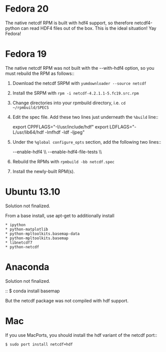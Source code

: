 Fedora 20
=========
The native netcdf RPM is built with hdf4 support, so therefore netcdf4-python
can read HDF4 files out of the box.  This is the ideal situation!  Yay Fedora!

Fedora 19
=========
The native netcdf RPM was not built with the --with-hdf4 option, so you must
rebuild the RPM as follows::

1. Download the netcdf SRPM with ``yumdownloader --source netcdf``
2. Install the SRPM with ``rpm -i netcdf-4.2.1.1-5.fc19.src.rpm``
3. Change directories into your rpmbuild directory, i.e. ``cd ~/rpmbuild/SPECS``
4. Edit the spec file.  Add these two lines just underneath the ``%build`` line::

    export CPPFLAGS="-I/usr/include/hdf"
    export LDFLAGS="-L/usr/lib64/hdf -lmfhdf -ldf -ljpeg"

5.  Under the ``%global configure_opts`` section, add the following two lines::

    --enable-hdf4 \\\ 
    --enable-hdf4-file-tests \\\ 

6. Rebuild the RPMs with ``rpmbuild -bb netcdf.spec``
7. Install the newly-built RPM(s).


Ubuntu 13.10
============
Solution not finalized.

From a base install, use apt-get to additionally install 

    * ipython
    * python-matplotlib
    * python-mpltoolkits.basemap-data
    * python-mpltoolkits.basemap
    * libnetcdf7
    * python-netcdf

Anaconda
========
Solution not finalized.

::
    $ conda install basemap

But the netcdf package was not compiled with hdf support.

Mac
===
If you use MacPorts, you should install the hdf variant of the netcdf port::

    $ sudo port install netcdf+hdf
